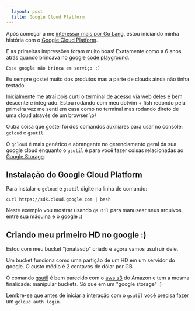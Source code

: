 ```yaml
---
  layout: post
  title: Google Cloud Platform
---
```


Após começar a me [interessar mais por Go Lang](comecando-com-go-lang),
estou iniciando minha história com o [Google Cloud Platform](http://cloud.google.com).

E as primeiras impressões foram muito boas! Exatamente como a 6 anos atrás quando brincava no [google code playground](/google-code-playground/).

    Esse google não brinca em serviço :) 

Eu sempre gostei muito dos produtos mas a parte de clouds ainda não tinha testado.

Inicialmente me atraí pois curti o terminal de acesso via web deles é bem descente e integrado. Estou
rodando com meu dotvim + fish redondo pela primeira vez me senti em casa como
no terminal mas rodando direto de uma cloud através de um browser \o/

Outra coisa que gostei foi dos comandos auxiliares para usar no console: `gcloud` e `gsutil`.

O `gcloud` é mais genérico e abrangente no gerenciamento geral da sua google
cloud enquanto o `gsutil` é para você fazer coisas relacionadas ao [Google Storage](https://cloud.google.com/storage/).

## Instalação do Google Cloud Platform

Para instalar o `gcloud` e `gsutil` digite na linha de comando:

    curl https://sdk.cloud.google.com | bash

Neste exemplo vou mostrar usando `gsutil` para manusear seus arquivos entre sua
máquina e o google :)

## Criando meu primeiro HD no google :)

Estou com meu bucket "jonatasdp" criado e agora vamos usufruir dele.

Um bucket funciona como uma partição de um HD em um servidor do google. O custo médio é 2 centavos de dólar por GB.

O comando [gsutil](https://cloud.google.com/storage/docs/gsutil) é bem parecido com o [aws s3](http://docs.aws.amazon.com/cli/latest/reference/s3/) do Amazon e tem a mesma finalidade: manipular buckets. Só que em um "google storage" :)

<script type="text/javascript" src="https://asciinema.org/a/40271.js"
id="asciicast-40271" async></script>

Lembre-se que antes de iniciar a interação com o `gsutil` você precisa fazer um `gcloud auth login`.

